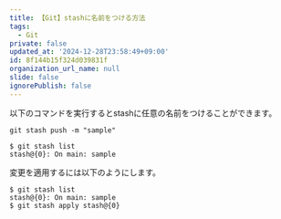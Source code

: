 ```yaml
---
title: 【Git】stashに名前をつける方法
tags:
  - Git
private: false
updated_at: '2024-12-28T23:58:49+09:00'
id: 8f144b15f324d039831f
organization_url_name: null
slide: false
ignorePublish: false
---
```

以下のコマンドを実行するとstashに任意の名前をつけることができます。

```terminal
git stash push -m "sample"
```

```terminal
$ git stash list
stash@{0}: On main: sample
```

変更を適用するには以下のようにします。

```terminal
$ git stash list
stash@{0}: On main: sample
$ git stash apply stash@{0}
```
